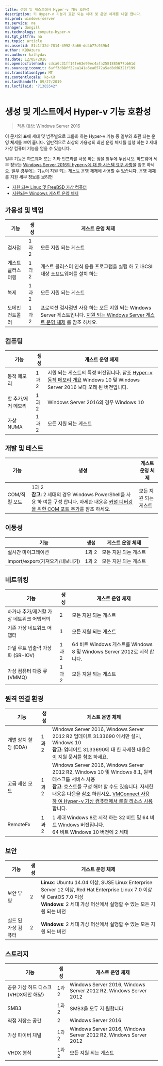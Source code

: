 ```yaml
---
title: 생성 및 게스트에서 Hyper-v 기능 호환성
description: 키 Hyper-v 기능과 호환 되는 세대 및 운영 체제를 나열 합니다.
ms.prod: windows-server
ms.service: na
manager: dongill
ms.technology: compute-hyper-v
ms.tgt_pltfrm: na
ms.topic: article
ms.assetid: 81c1f32d-7814-4992-8a66-dd4b77c939b4
author: KBDAzure
ms.author: kathydav
ms.date: 12/05/2016
ms.openlocfilehash: cdca6c31ff14fe63e99ec4afa2581885677bb61d
ms.sourcegitcommit: 6aff3d88ff22ea141a6ea6572a5ad8dd6321f199
ms.translationtype: MT
ms.contentlocale: ko-KR
ms.lasthandoff: 09/27/2019
ms.locfileid: "71365542"
---
```

# <a name="hyper-v-feature-compatibility-by-generation-and-guest"></a>생성 및 게스트에서 Hyper-v 기능 호환성

>적용 대상: Windows Server 2016
  
이 문서의 표에 세대 및 범주별으로 그룹화 하는 Hyper-v 기능 중 일부와 호환 되는 운영 체제를 보여 줍니다. 일반적으로 최상의 가용성의 최신 운영 체제를 실행 하는 2 세대 가상 컴퓨터 기능을 얻을 수 있습니다.  
  
일부 기능은 하드웨어 또는 기타 인프라를 사용 하는 점을 염두에 두십시오. 하드웨어 세부 정보는 [Windows Server 2016의 hyper-v에 대 한 시스템 요구 사항](System-requirements-for-Hyper-V-on-Windows.md)을 참조 하세요. 일부 경우에는 기능이 지원 되는 게스트 운영 체제에 사용할 수 있습니다. 운영 체제를 지원 세부 정보를 보려면  
  
* [지원 되는 Linux 및 FreeBSD 가상 컴퓨터](Supported-Linux-and-FreeBSD-virtual-machines-for-Hyper-V-on-Windows.md)  
* [지원되는 Windows 게스트 운영 체제](Supported-Windows-guest-operating-systems-for-Hyper-V-on-Windows.md)  
  
## <a name="availability-and-backup"></a>가용성 및 백업  
  
기능  | 생성 | 게스트 운영 체제  
------------- | ------------- | -----------  
검사점 | 1과 2 | 모든 지원 되는 게스트  
게스트 클러스터링 | 1과 2 | 게스트 클러스터 인식 응용 프로그램을 실행 하 고 iSCSI 대상 소프트웨어를 설치 하는  
복제 | 1과 2 | 모든 지원 되는 게스트  
도메인 컨트롤러 | 1과 2 | 프로덕션 검사점만 사용 하는 모든 지원 되는 Windows Server 게스트입니다. [지원 되는 Windows Server 게스트 운영 체제](https://docs.microsoft.com/windows-server/virtualization/hyper-v/supported-windows-guest-operating-systems-for-hyper-v-on-windows#supported-windows-server-guest-operating-systems) 를 참조 하세요.   
  
## <a name="compute"></a>컴퓨팅  
  
기능  | 생성 | 게스트 운영 체제  
------------- | ------------- | -----------  
동적 메모리 | 1과 2 | 지원 되는 게스트의 특정 버전입니다. 참조 [Hyper-v 동적 메모리 개요](https://technet.microsoft.com/library/hh831766.aspx) Windows 10 및 Windows Server 2016 보다 오래 된 버전입니다.  
핫 추가/제거 메모리 | 1과 2 | Windows Server 2016의 경우 Windows 10  
가상 NUMA | 1과 2 | 모든 지원 되는 게스트  
  
## <a name="development-and-test"></a>개발 및 테스트  
기능  | 생성 | 게스트 운영 체제  
------------- | ------------- | -----------  
COM/직렬 포트 | 1과 2 <br>**참고:** 2 세대의 경우 Windows PowerShell을 사용 하 여를 구성 합니다. 자세한 내용은 [커널 디버깅을 위한 COM 포트 추가](./plan/should-i-create-a-generation-1-or-2-virtual-machine-in-hyper-v.md#add-a-com-port-for-kernel-debugging)를 참조 하세요. | 모든 지원 되는 게스트  
  
## <a name="mobility"></a>이동성  
  
기능  | 생성 | 게스트 운영 체제  
------------- | ------------- | -----------  
실시간 마이그레이션  | 1과 2 |  모든 지원 되는 게스트  
Import/export(가져오기/내보내기) | 1과 2 |  모든 지원 되는 게스트  
  
## <a name="networking"></a>네트워킹  
  
기능  | 생성 | 게스트 운영 체제  
------------- | ------------- | -----------  
하거나 추가/제거할 가상 네트워크 어댑터의 | 2 | 모든 지원 되는 게스트  
기존 가상 네트워크 어댑터 | 1 | 모든 지원 되는 게스트  
단일 루트 입출력 가상화 (SR-IOV) | 1과 2 | 64 비트 Windows 게스트를 Windows 8 및 Windows Server 2012로 시작 합니다.  
가상 컴퓨터 다중 큐 (VMMQ) | 1과 2  | 모든 지원 되는 게스트  
  
## <a name="remote-connection-experience"></a>원격 연결 환경  
  
기능  | 생성 | 게스트 운영 체제  
------------- | ------------- | -----------  
개별 장치 할당 (DDA) | 1과 2 | Windows Server 2016, Windows Server 2012 R2 업데이트 3133690 에서만 설치, Windows 10 <br> **참고:** 업데이트 3133690에 대 한 자세한 내용은 [이](https://support.microsoft.com/kb/3133690) 지원 문서를 참조 하세요.  
고급 세션 모드 | 1과 2 | Windows Server 2016, Windows Server 2012 R2, Windows 10 및 Windows 8.1, 원격 데스크톱 서비스 사용 <br>**참고**: 호스트를 구성 해야 할 수도 있습니다. 자세한 내용은 다음을 참조 하십시오. [VMConnect 사용 하 여 Hyper-v 가상 컴퓨터에서 로컬 리소스 사용](./learn-more/Use-local-resources-on-Hyper-V-virtual-machine-with-VMConnect.md)합니다.  
RemoteFx | 1과 2 | 1 세대 Windows 8로 시작 하는 32 비트 및 64 비트 Windows 버전입니다. <br> 64 비트 Windows 10 버전에 2 세대  
  
## <a name="security"></a>보안  
  
기능  | 생성 | 게스트 운영 체제  
------------- | ------------- | -----------  
보안 부팅 | 2 | **Linux**: Ubuntu 14.04 이상, SUSE Linux Enterprise Server 12 이상, Red Hat Enterprise Linux 7.0 이상 및 CentOS 7.0 이상<br>**Windows**: 2 세대 가상 머신에서 실행할 수 있는 모든 지원 되는 버전  
실드 된 가상 컴퓨터 | 2 | **Windows**: 2 세대 가상 머신에서 실행할 수 있는 모든 지원 되는 버전  
  
## <a name="storage"></a>스토리지  
  
기능  | 생성 | 게스트 운영 체제  
------------- | ------------- | -----------  
공유 가상 하드 디스크 (VHDX에만 해당) | 1과 2  | Windows Server 2016, Windows Server 2012 R2, Windows Server 2012  
SMB3 | 1과 2 | SMB3을 모두 지 원합니다  
직접 저장소 공간 | 2 | Windows Server 2016  
가상 파이버 채널 | 1과 2 | Windows Server 2016, Windows Server 2012 R2, Windows Server 2012  
VHDX 형식 | 1과 2 | 모든 지원 되는 게스트   
  
  
  
  
    


